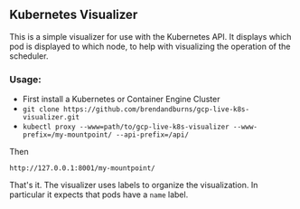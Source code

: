 ## Kubernetes Visualizer

This is a simple visualizer for use with the Kubernetes API.
It displays which pod is displayed to which node, to help with visualizing the operation of the scheduler.

### Usage:
   * First install a Kubernetes or Container Engine Cluster
   * ```git clone https://github.com/brendandburns/gcp-live-k8s-visualizer.git```
   * ```kubectl proxy --www=path/to/gcp-live-k8s-visualizer --www-prefix=/my-mountpoint/ --api-prefix=/api/```

Then

    http://127.0.0.1:8001/my-mountpoint/

That's it.  The visualizer uses labels to organize the visualization.  In particular it expects that pods have a ```name``` label.
